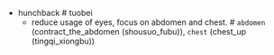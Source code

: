 - hunchback # tuobei
  * reduce usage of eyes, focus on abdomen and chest. # `abdomen` (contract_the_abdomen (shousuo_fubu)), `chest` (chest_up (tingqi_xiongbu))